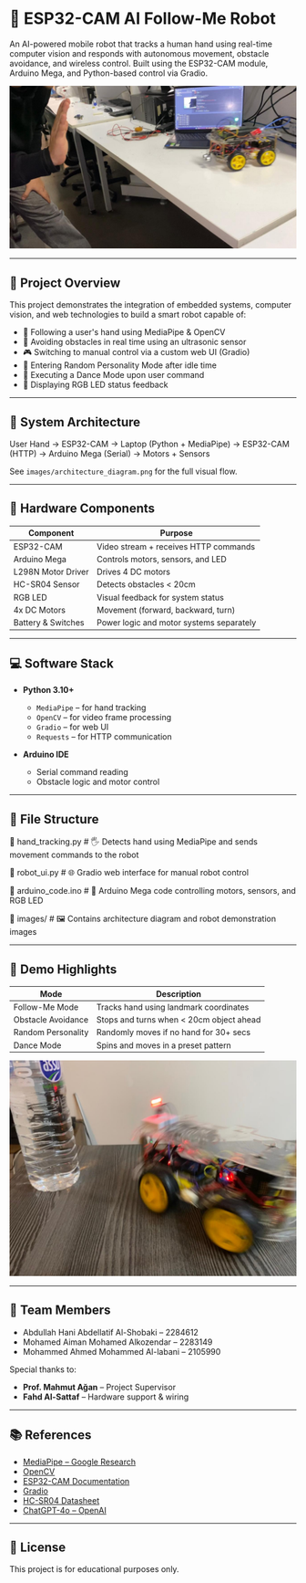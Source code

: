# 🤖 ESP32-CAM AI Follow-Me Robot

An AI-powered mobile robot that tracks a human hand using real-time computer vision and responds with autonomous movement, obstacle avoidance, and wireless control. Built using the ESP32-CAM module, Arduino Mega, and Python-based control via Gradio.

![Robot Demo](images/robot_following_hand.jpg)

---

## 🚀 Project Overview

This project demonstrates the integration of embedded systems, computer vision, and web technologies to build a smart robot capable of:

* 👋 Following a user's hand using MediaPipe & OpenCV
* 🚧 Avoiding obstacles in real time using an ultrasonic sensor
* 🎮 Switching to manual control via a custom web UI (Gradio)
* 🤖 Entering Random Personality Mode after idle time
* 💃 Executing a Dance Mode upon user command
* 🔴 Displaying RGB LED status feedback

---

## 🧠 System Architecture

User Hand → ESP32-CAM → Laptop (Python + MediaPipe) → ESP32-CAM (HTTP) → Arduino Mega (Serial) → Motors + Sensors

See `images/architecture_diagram.png` for the full visual flow.

---

## 🔌 Hardware Components

| Component          | Purpose                                  |
| ------------------ | ---------------------------------------- |
| ESP32-CAM          | Video stream + receives HTTP commands    |
| Arduino Mega       | Controls motors, sensors, and LED        |
| L298N Motor Driver | Drives 4 DC motors                       |
| HC-SR04 Sensor     | Detects obstacles < 20cm                 |
| RGB LED            | Visual feedback for system status        |
| 4x DC Motors       | Movement (forward, backward, turn)       |
| Battery & Switches | Power logic and motor systems separately |

---

## 💻 Software Stack

* **Python 3.10+**

  * `MediaPipe` – for hand tracking
  * `OpenCV` – for video frame processing
  * `Gradio` – for web UI
  * `Requests` – for HTTP communication

* **Arduino IDE**

  * Serial command reading
  * Obstacle logic and motor control

---

## 📁 File Structure

📄 hand\_tracking.py  # 🖐️ Detects hand using MediaPipe and sends movement commands to the robot

📄 robot\_ui.py  # 🌐 Gradio web interface for manual robot control

📄 arduino\_code.ino  # 🔧 Arduino Mega code controlling motors, sensors, and RGB LED

📁 images/  # 🖼️ Contains architecture diagram and robot demonstration images



---

## 🎥 Demo Highlights

| Mode               | Description                              |
| ------------------ | ---------------------------------------- |
| Follow-Me Mode     | Tracks hand using landmark coordinates   |
| Obstacle Avoidance | Stops and turns when < 20cm object ahead |
| Random Personality | Randomly moves if no hand for 30+ secs   |
| Dance Mode         | Spins and moves in a preset pattern      |

![Obstacle Avoidance](images/obstacle_avoidance_during.jpg)

---

## 👥 Team Members

* Abdullah Hani Abdellatif Al-Shobaki – 2284612
* Mohamed Aiman Mohamed Alkozendar – 2283149
* Mohammed Ahmed Mohammed Al-labani – 2105990

Special thanks to:

* **Prof. Mahmut Ağan** – Project Supervisor
* **Fahd Al-Sattaf** – Hardware support & wiring

---

## 📚 References

* [MediaPipe – Google Research](https://github.com/google/mediapipe)
* [OpenCV](https://opencv.org)
* [ESP32-CAM Documentation](https://docs.espressif.com/projects/esp-idf/en/latest/esp32/hw-reference/esp32/get-started-cam.html)
* [Gradio](https://www.gradio.app)
* [HC-SR04 Datasheet](https://components101.com/sensors/hc-sr04-ultrasonic-sensor)
* [ChatGPT-4o – OpenAI](https://chat.openai.com)

---

## 📌 License

This project is for educational purposes only.
